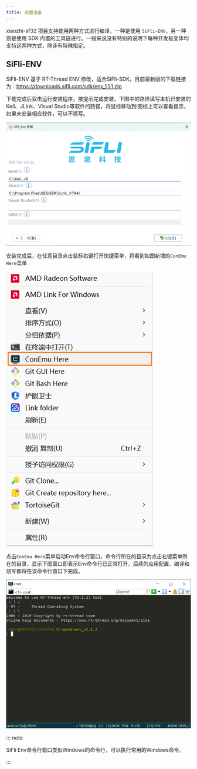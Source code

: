 ```yaml
---
title: 前置准备
---
```


xiaozhi-sf32 项目支持使用两种方式进行编译，一种是使用 `SiFli-ENV`，另一种则是使用 SDK 内置的工具链进行。一般来说没有特别的说明下每种开发板变体均支持这两种方式，除非有特殊指定。

## SiFli-ENV

SiFli-ENV 基于 RT-Thread ENV 修改，适合SiFli-SDK。目前最新版的下载链接为：<https://downloads.sifli.com/sdk/env_1.1.1.zip>

下载完成后双击运行安装程序，按提示完成安装，下图中的路径填写本机已安装的Keil、JLink、Visual Studio等软件的路径，将鼠标移动到i图标上可以查看提示，如果未安装相应软件，可以不填写。

![](image/2025-05-15-14-19-50.png)

安装完成后，在任意目录点击鼠标右键打开快捷菜单，将看到如图新增的`ConEmu Here`菜单

![](image/2025-05-15-14-20-16.png)

点击`ConEmu Here`菜单启动Env命令行窗口，命令行所在的目录为点击右键菜单所在的目录，显示下图窗口即表示Env命令行已正常打开，后续的应用配置、编译和烧写都将在该命令行窗口下完成。

![](image/2025-05-15-14-20-39.png)

::: note

SiFli Env命令行窗口类似Windows的命令行，可以执行常用的Windows命令。

:::